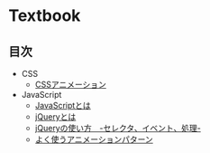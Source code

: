 # Textbook

## 目次

- CSS
  - [CSSアニメーション](CSS/animation.md)
- JavaScript
  - [JavaScriptとは](Javascript/introduction.md)
  - [jQueryとは](Javascript/jQuery.md)
  - [jQueryの使い方　-セレクタ、イベント、処理-](Javascript/jQuery_basic.md)
  - [よく使うアニメーションパターン](Javascript/jQuery_animation_pattern.md)



